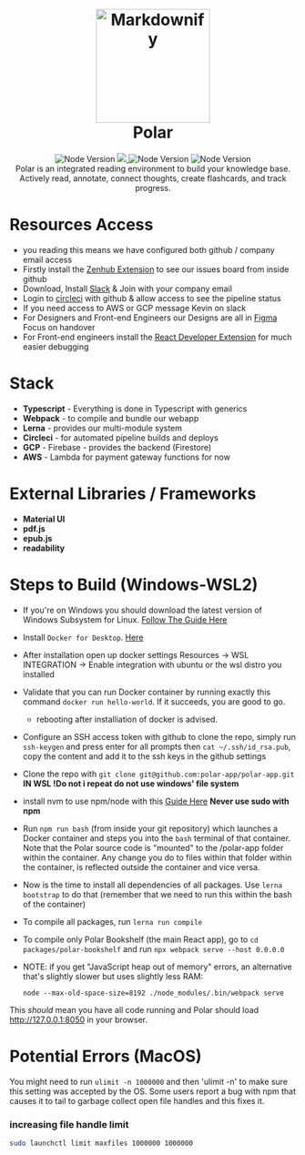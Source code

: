 <h1 align="center">
  <br>
  <a href="http://getpolarized.io"><img src="https://getpolarized.io/static/logo-e66969952d7d23385b2b3d00a4486944.svg" alt="Markdownify" width="200"></a>
  <br>
  Polar
  <br>
</h1>

<p align="center">
  <img src="https://img.shields.io/badge/version-2.2.x-blue"
      alt="Node Version" />
  <a href="https://app.circleci.com/pipelines/github/polar-app/polar-app">
    <img src="https://circleci.com/gh/polar-app/polar-app.svg?style=shield&circle-token=63bfce3eab16480a00d0dc51fcbb21261d38d31c">
  </a>
  <img src="https://img.shields.io/badge/node-14.14.0-brightgreen"
      alt="Node Version" />
  <img src="https://img.shields.io/badge/npm-7.19.1-green"
      alt="Node Version" />
  <br>
  Polar is an integrated reading environment to build your knowledge base. Actively read, annotate, connect thoughts, create flashcards, and track progress.
<p>

# Resources Access

- you reading this means we have configured both github / company email access
- Firstly install the [Zenhub Extension](https://www.zenhub.com/extension) to see our issues board from inside github
- Download, Install [Slack](https://slack.com) & Join with your company email
- Login to [circleci](https://circleci.com) with github & allow access to see the pipeline status
- If you need access to AWS or GCP message Kevin on slack
- For Designers and Front-end Engineers our Designs are all in [Figma](https://www.figma.com/file/KwjTPO5nzYRGV2I1Laxjlf/Polar-new-designs?node-id=743%3A21467) Focus on handover
- For Front-end engineers install the [React Developer Extension](https://chrome.google.com/webstore/detail/react-developer-tools/fmkadmapgofadopljbjfkapdkoienihi?hl=en) for much easier debugging

# Stack

- **Typescript** - Everything is done in Typescript with generics
- **Webpack** - to compile and bundle our webapp
- **Lerna** - provides our multi-module system
- **Circleci** - for automated pipeline builds and deploys
- **GCP** - Firebase - provides the backend (Firestore)
- **AWS** - Lambda for payment gateway functions for now

# External Libraries / Frameworks

- **Material UI**
- **pdf.js**
- **epub.js**
- **readability**

# Steps to Build (Windows-WSL2)

- If you're on Windows you should download the latest version of Windows Subsystem for Linux. [Follow The Guide Here](https://gist.github.com/aeweda/989c24d21c5ae9b499fb7629245807ce)

- Install `Docker for Desktop`. [Here](https://www.docker.com/products/docker-desktop)

- After installation open up docker settings Resources -> WSL INTEGRATION -> Enable integration with ubuntu or the wsl distro you installed

- Validate that you can run Docker container by running exactly this command `docker run hello-world`. If it succeeds,
  you are good to go.

  - rebooting after installiation of docker is advised.

- Configure an SSH access token with github to clone the repo, simply run `ssh-keygen` and press enter for all prompts then `cat ~/.ssh/id_rsa.pub`, copy the content and add it to the ssh keys in the github settings

- Clone the repo with `git clone git@github.com:polar-app/polar-app.git` **IN WSL !Do not i repeat do not use windows' file system**

- install nvm to use npm/node with this [Guide Here](https://gist.github.com/aeweda/6828cedddee3ea268f03a6ff4551c45d) **Never use sudo with npm**

- Run `npm run bash` (from inside your git repository) which launches a Docker container and steps you into the `bash` terminal of that container. Note
  that the Polar source code is "mounted" to the /polar-app folder within the container. Any change you do to files within
  that folder within the container, is reflected outside the container and vice versa.

- Now is the time to install all dependencies of all packages. Use `lerna bootstrap` to do that (remember that we need
  to run this within the bash of the container)

- To compile all packages, run `lerna run compile`

- To compile only Polar Bookshelf (the main React app), go to `cd packages/polar-bookshelf` and run `npx webpack serve --host 0.0.0.0`

- NOTE: if you get "JavaScript heap out of memory" errors, an alternative that's
  slightly slower but uses slightly less RAM:

  `node --max-old-space-size=8192 ./node_modules/.bin/webpack serve`

This _should_ mean you have all code running and Polar should load http://127.0.0.1:8050 in your browser.

# Potential Errors (MacOS)

You might need to run `ulimit -n 1000000` and then 'ulimit -n' to make sure this setting was accepted by the OS.
Some users report a bug with npm that causes it to tail to garbage collect open file handles and this fixes it.

### increasing file handle limit

```bash
sudo launchctl limit maxfiles 1000000 1000000
```
